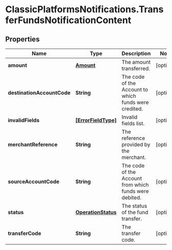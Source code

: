 # ClassicPlatformsNotifications.TransferFundsNotificationContent

## Properties

Name | Type | Description | Notes
------------ | ------------- | ------------- | -------------
**amount** | [**Amount**](Amount.md) | The amount transferred. | [optional] 
**destinationAccountCode** | **String** | The code of the Account to which funds were credited. | [optional] 
**invalidFields** | [**[ErrorFieldType]**](ErrorFieldType.md) | Invalid fields list. | [optional] 
**merchantReference** | **String** | The reference provided by the merchant. | [optional] 
**sourceAccountCode** | **String** | The code of the Account from which funds were debited. | [optional] 
**status** | [**OperationStatus**](OperationStatus.md) | The status of the fund transfer. | [optional] 
**transferCode** | **String** | The transfer code. | [optional] 


